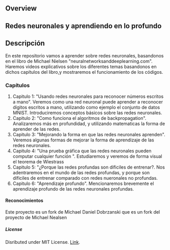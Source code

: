 ## Overview

## Redes neuronales y aprendiendo en lo profundo


## Descripción
En este repositorio vamos a aprender sobre redes neuronales, basandonos en el libro de Michael Nielsen "neuralnetworksanddeeplearning.com". Haremos videos explicativos sobre los diferentes temas basandonos en dichos capítulos del libro,y mostraremos el funcionamiento de los códigos.

### Capítulos 
1. Capitulo 1: "Usando redes neuronales para reconocer números escritos a mano". Veremos como una red neuronal puede aprender a reconocer dígitos escritos a mano, utilizando como ejemplo el conjunto de datos MNIST. Introduciremos conceptos básicos sobre las redes neuronales.
2. Capitulo 2: "Como funciona el algoritmos de backpropagation". Analizaremos más en profundidad, y utilizando matematicas la forma de aprender de las redes.
3. Capitulo 3: "Mejorando la forma en que las redes neuronales aprenden". Veremos algunas formas de mejorar la forma de aprendizaje de las redes neuronales.
4. Capitulo 4: "Una prueba gráfica que las redes neuronales pueden computar cualquier función ". Estudiaremos y veremos de forma visual el teorema de Wiestrass
5. Capitulo 5: "¿Porque las redes profundas son dificiles de entrenar?. Nos adentraremos en el mundo de las redes profundas, y porque son díficiles de entrenar comparado con redes nueronales no profundas.
6. Capitulo 6: "Aprendizaje profundo". Mencionaremos brevemente el aprendizaje profundo de las redes neuronales profundas.

#### Reconocimientos 
Este proyecto es un fork de Michael Daniel Dobrzanski que es un fork del proyecto de Michael Nealsen

##### License
Disributed under MIT License. [Link](LICENSE.md).
